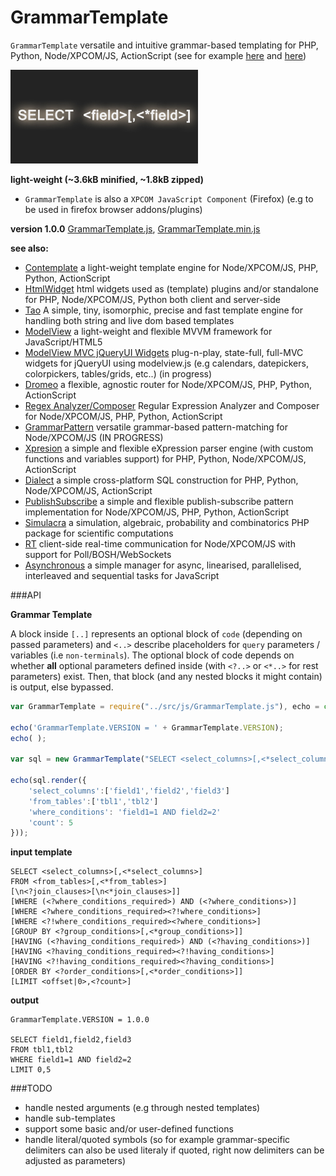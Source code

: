 # GrammarTemplate

`GrammarTemplate` versatile and intuitive grammar-based templating for PHP, Python, Node/XPCOM/JS, ActionScript (see for example [here](https://github.com/foo123/Dialect) and [here](https://github.com/foo123/RhoLambda))


![GrammarTemplate](/grammartemplate.jpg)

**light-weight (~3.6kB minified, ~1.8kB zipped)**

* `GrammarTemplate` is also a `XPCOM JavaScript Component` (Firefox) (e.g to be used in firefox browser addons/plugins)


**version 1.0.0** [GrammarTemplate.js](https://raw.githubusercontent.com/foo123/GrammarTemplate/master/src/js/GrammarTemplate.js), [GrammarTemplate.min.js](https://raw.githubusercontent.com/foo123/GrammarTemplate/master/src/js/GrammarTemplate.min.js)

**see also:**  

* [Contemplate](https://github.com/foo123/Contemplate) a light-weight template engine for Node/XPCOM/JS, PHP, Python, ActionScript
* [HtmlWidget](https://github.com/foo123/HtmlWidget) html widgets used as (template) plugins and/or standalone for PHP, Node/XPCOM/JS, Python both client and server-side
* [Tao](https://github.com/foo123/Tao.js) A simple, tiny, isomorphic, precise and fast template engine for handling both string and live dom based templates
* [ModelView](https://github.com/foo123/modelview.js) a light-weight and flexible MVVM framework for JavaScript/HTML5
* [ModelView MVC jQueryUI Widgets](https://github.com/foo123/modelview-widgets) plug-n-play, state-full, full-MVC widgets for jQueryUI using modelview.js (e.g calendars, datepickers, colorpickers, tables/grids, etc..) (in progress)
* [Dromeo](https://github.com/foo123/Dromeo) a flexible, agnostic router for Node/XPCOM/JS, PHP, Python, ActionScript
* [Regex Analyzer/Composer](https://github.com/foo123/RegexAnalyzer) Regular Expression Analyzer and Composer for Node/XPCOM/JS, PHP, Python, ActionScript
* [GrammarPattern](https://github.com/foo123/GrammarPattern) versatile grammar-based pattern-matching for Node/XPCOM/JS (IN PROGRESS)
* [Xpresion](https://github.com/foo123/Xpresion) a simple and flexible eXpression parser engine (with custom functions and variables support) for PHP, Python, Node/XPCOM/JS, ActionScript
* [Dialect](https://github.com/foo123/Dialect) a simple cross-platform SQL construction for PHP, Python, Node/XPCOM/JS, ActionScript
* [PublishSubscribe](https://github.com/foo123/PublishSubscribe) a simple and flexible publish-subscribe pattern implementation for Node/XPCOM/JS, PHP, Python, ActionScript
* [Simulacra](https://github.com/foo123/Simulacra) a simulation, algebraic, probability and combinatorics PHP package for scientific computations
* [RT](https://github.com/foo123/RT) client-side real-time communication for Node/XPCOM/JS with support for Poll/BOSH/WebSockets
* [Asynchronous](https://github.com/foo123/asynchronous.js) a simple manager for async, linearised, parallelised, interleaved and sequential tasks for JavaScript


###API

**Grammar Template**

A block inside `[..]` represents an optional block of `code` (depending on passed parameters) and `<..>` describe placeholders for `query` parameters / variables (i.e `non-terminals`).
The optional block of code depends on whether **all** optional parameters defined inside (with `<?..>` or `<*..>` for rest parameters) exist. Then, that block (and any nested blocks it might contain) is output, else bypassed.



```javascript
var GrammarTemplate = require("../src/js/GrammarTemplate.js"), echo = console.log;

echo('GrammarTemplate.VERSION = ' + GrammarTemplate.VERSION);
echo( );

var sql = new GrammarTemplate("SELECT <select_columns>[,<*select_columns>]\nFROM <from_tables>[,<*from_tables>][\n<?join_clauses>[\n<*join_clauses>]][\nWHERE (<?where_conditions_required>) AND (<?where_conditions>)][\nWHERE <?where_conditions_required><?!where_conditions>][\nWHERE <?!where_conditions_required><?where_conditions>][\nGROUP BY <?group_conditions>[,<*group_conditions>]][\nHAVING (<?having_conditions_required>) AND (<?having_conditions>)][\nHAVING <?having_conditions_required><?!having_conditions>][\nHAVING <?!having_conditions_required><?having_conditions>][\nORDER BY <?order_conditions>[,<*order_conditions>]][\nLIMIT <offset|0>,<?count>]");

echo(sql.render({
    'select_columns':['field1','field2','field3']
    'from_tables':['tbl1','tbl2']
    'where_conditions': 'field1=1 AND field2=2'
    'count': 5
}));
```

**input template**
```text
SELECT <select_columns>[,<*select_columns>]
FROM <from_tables>[,<*from_tables>]
[\n<?join_clauses>[\n<*join_clauses>]]
[WHERE (<?where_conditions_required>) AND (<?where_conditions>)]
[WHERE <?where_conditions_required><?!where_conditions>]
[WHERE <?!where_conditions_required><?where_conditions>]
[GROUP BY <?group_conditions>[,<*group_conditions>]]
[HAVING (<?having_conditions_required>) AND (<?having_conditions>)]
[HAVING <?having_conditions_required><?!having_conditions>]
[HAVING <?!having_conditions_required><?having_conditions>]
[ORDER BY <?order_conditions>[,<*order_conditions>]]
[LIMIT <offset|0>,<?count>]
```

**output**
```text
GrammarTemplate.VERSION = 1.0.0

SELECT field1,field2,field3
FROM tbl1,tbl2
WHERE field1=1 AND field2=2
LIMIT 0,5

```

###TODO

* handle nested arguments (e.g through nested templates)
* handle sub-templates
* support some basic and/or user-defined functions
* handle literal/quoted symbols (so for example grammar-specific delimiters can also be used literaly if quoted, right now delimiters can be adjusted as parameters)